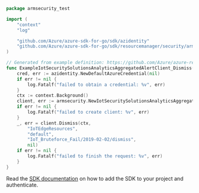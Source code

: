 ```go
package armsecurity_test

import (
	"context"
	"log"

	"github.com/Azure/azure-sdk-for-go/sdk/azidentity"
	"github.com/Azure/azure-sdk-for-go/sdk/resourcemanager/security/armsecurity"
)

// Generated from example definition: https://github.com/Azure/azure-rest-api-specs/tree/main/specification/security/resource-manager/Microsoft.Security/stable/2019-08-01/examples/IoTSecuritySolutionsAnalytics/PostIoTSecuritySolutionsSecurityAggregatedAlertDismiss.json
func ExampleIotSecuritySolutionsAnalyticsAggregatedAlertClient_Dismiss() {
	cred, err := azidentity.NewDefaultAzureCredential(nil)
	if err != nil {
		log.Fatalf("failed to obtain a credential: %v", err)
	}
	ctx := context.Background()
	client, err := armsecurity.NewIotSecuritySolutionsAnalyticsAggregatedAlertClient("20ff7fc3-e762-44dd-bd96-b71116dcdc23", cred, nil)
	if err != nil {
		log.Fatalf("failed to create client: %v", err)
	}
	_, err = client.Dismiss(ctx,
		"IoTEdgeResources",
		"default",
		"IoT_Bruteforce_Fail/2019-02-02/dismiss",
		nil)
	if err != nil {
		log.Fatalf("failed to finish the request: %v", err)
	}
}
```

Read the [SDK documentation](https://github.com/Azure/azure-sdk-for-go/blob/sdk%2Fresourcemanager%2Fsecurity%2Farmsecurity%2Fv0.7.0/sdk/resourcemanager/security/armsecurity/README.md) on how to add the SDK to your project and authenticate.
